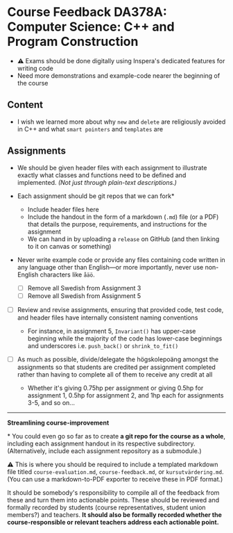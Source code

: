 # Course Feedback DA378A: Computer Science: C++ and Program Construction

- ⚠️ Exams should be done digitally using Inspera's dedicated features for writing code
- Need more demonstrations and example-code nearer the beginning of the course

## Content

- I wish we learned more about why `new` and `delete` are religiously avoided in C++ and what `smart pointers` and `templates` are

## Assignments

- We should be given header files with each assignment <!-- with zero implementation or definintions, obviously --> to illustrate exactly what classes and functions need to be defined and implemented. *(Not just through plain-text descriptions.)*

- Each assignment should be git repos that we can fork* <!-- Please stop making us download ZIP files 😩 -->
    - Include header files here
    - Include the handout in the form of a markdown (`.md`) file (or a PDF) that details the purpose, requirements, and instructions for the assignment
    - We can hand in by uploading a `release` on GitHub (and then linking to it on canvas or something)

- Never write example code or provide any files containing code written in any language other than English—or more importantly, never use non-English characters like `åäö`.
    - [ ] Remove all Swedish from Assignment 3
    - [ ] Remove all Swedish from Assignment 5

- [ ] Review and revise assignments, ensuring that provided code, test code, and header files have internally consistent naming conventions
    - For instance, in assignment 5, `Invariant()` has upper-case beginning while the majority of the code has lower-case beginnings and underscores i.e. `push_back()` or `shrink_to_fit()`

- [ ] As much as possible, divide/delegate the högskolepoäng amongst the assignments so that students are credited per assignment completed rather than having to complete all of them to receive any credit at all
    - Whether it's giving 0.75hp per assignment or giving 0.5hp for assignment 1, 0.5hp for assignment 2, and 1hp each for assignments 3-5, and so on...

---

**Streamlining course-improvement**

\* You could even go so far as to create **a git repo for the course as a whole**, including each assignment handout in its respective subdirectory. (Alternatively, include each assignment repository as a submodule.)

⚠️ This is where you should be required to include a templated markdown file titled `course-evaluation.md`, `course-feedback.md`, or `kursutvärdering.md`. (You can use a markdown-to-PDF exporter to receive these in PDF format.)

It should be somebody's responsibility to compile all of the feedback from these and turn them into actionable points. These should be reviewed and formally recorded by students (course representatives, student union members?) and teachers. **It should also be formally recorded whether the course-responsible or relevant teachers address each actionable point.**